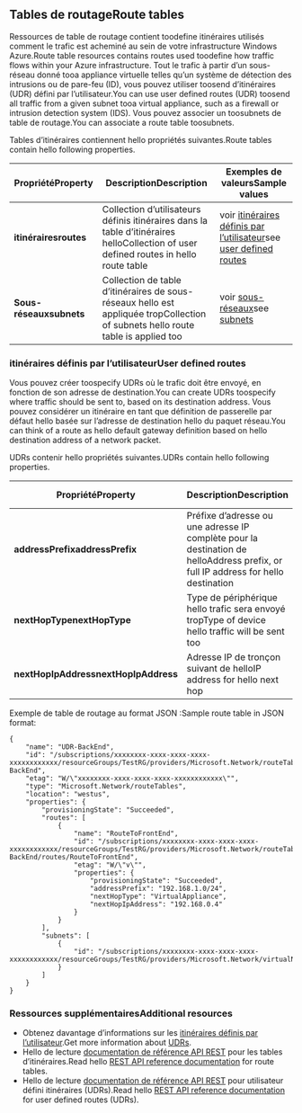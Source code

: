 ## <a name="route-tables"></a><span data-ttu-id="91a52-101">Tables de routage</span><span class="sxs-lookup"><span data-stu-id="91a52-101">Route tables</span></span>
<span data-ttu-id="91a52-102">Ressources de table de routage contient toodefine itinéraires utilisés comment le trafic est acheminé au sein de votre infrastructure Windows Azure.</span><span class="sxs-lookup"><span data-stu-id="91a52-102">Route table resources contains routes used toodefine how traffic flows within your Azure infrastructure.</span></span> <span data-ttu-id="91a52-103">Tout le trafic à partir d’un sous-réseau donné tooa appliance virtuelle telles qu’un système de détection des intrusions ou de pare-feu (ID), vous pouvez utiliser toosend d’itinéraires (UDR) défini par l’utilisateur.</span><span class="sxs-lookup"><span data-stu-id="91a52-103">You can use user defined routes (UDR) toosend all traffic from a given subnet tooa virtual appliance, such as a firewall or intrusion detection system (IDS).</span></span> <span data-ttu-id="91a52-104">Vous pouvez associer un toosubnets de table de routage.</span><span class="sxs-lookup"><span data-stu-id="91a52-104">You can associate a route table toosubnets.</span></span> 

<span data-ttu-id="91a52-105">Tables d’itinéraires contiennent hello propriétés suivantes.</span><span class="sxs-lookup"><span data-stu-id="91a52-105">Route tables contain hello following properties.</span></span>

| <span data-ttu-id="91a52-106">Propriété</span><span class="sxs-lookup"><span data-stu-id="91a52-106">Property</span></span> | <span data-ttu-id="91a52-107">Description</span><span class="sxs-lookup"><span data-stu-id="91a52-107">Description</span></span> | <span data-ttu-id="91a52-108">Exemples de valeurs</span><span class="sxs-lookup"><span data-stu-id="91a52-108">Sample values</span></span> |
| --- | --- | --- |
| <span data-ttu-id="91a52-109">**itinéraires**</span><span class="sxs-lookup"><span data-stu-id="91a52-109">**routes**</span></span> |<span data-ttu-id="91a52-110">Collection d’utilisateurs définis itinéraires dans la table d’itinéraires hello</span><span class="sxs-lookup"><span data-stu-id="91a52-110">Collection of user defined routes in hello route table</span></span> |<span data-ttu-id="91a52-111">voir [itinéraires définis par l’utilisateur](#User-defined-routes)</span><span class="sxs-lookup"><span data-stu-id="91a52-111">see [user defined routes](#User-defined-routes)</span></span> |
| <span data-ttu-id="91a52-112">**Sous-réseaux**</span><span class="sxs-lookup"><span data-stu-id="91a52-112">**subnets**</span></span> |<span data-ttu-id="91a52-113">Collection de table d’itinéraires de sous-réseaux hello est appliquée trop</span><span class="sxs-lookup"><span data-stu-id="91a52-113">Collection of subnets hello route table is applied too</span></span>|<span data-ttu-id="91a52-114">voir [sous-réseaux](#Subnets)</span><span class="sxs-lookup"><span data-stu-id="91a52-114">see [subnets](#Subnets)</span></span> |

### <a name="user-defined-routes"></a><span data-ttu-id="91a52-115">itinéraires définis par l’utilisateur</span><span class="sxs-lookup"><span data-stu-id="91a52-115">User defined routes</span></span>
<span data-ttu-id="91a52-116">Vous pouvez créer toospecify UDRs où le trafic doit être envoyé, en fonction de son adresse de destination.</span><span class="sxs-lookup"><span data-stu-id="91a52-116">You can create UDRs toospecify where traffic should be sent to, based on its destination address.</span></span> <span data-ttu-id="91a52-117">Vous pouvez considérer un itinéraire en tant que définition de passerelle par défaut hello basée sur l’adresse de destination hello du paquet réseau.</span><span class="sxs-lookup"><span data-stu-id="91a52-117">You can think of a route as hello default gateway definition based on hello destination address of a network packet.</span></span>

<span data-ttu-id="91a52-118">UDRs contenir hello propriétés suivantes.</span><span class="sxs-lookup"><span data-stu-id="91a52-118">UDRs contain hello following properties.</span></span> 

| <span data-ttu-id="91a52-119">Propriété</span><span class="sxs-lookup"><span data-stu-id="91a52-119">Property</span></span> | <span data-ttu-id="91a52-120">Description</span><span class="sxs-lookup"><span data-stu-id="91a52-120">Description</span></span> | <span data-ttu-id="91a52-121">Exemples de valeurs</span><span class="sxs-lookup"><span data-stu-id="91a52-121">Sample values</span></span> |
| --- | --- | --- |
| <span data-ttu-id="91a52-122">**addressPrefix**</span><span class="sxs-lookup"><span data-stu-id="91a52-122">**addressPrefix**</span></span> |<span data-ttu-id="91a52-123">Préfixe d’adresse ou une adresse IP complète pour la destination de hello</span><span class="sxs-lookup"><span data-stu-id="91a52-123">Address prefix, or full IP address for hello destination</span></span> |<span data-ttu-id="91a52-124">192.168.1.0/24, 192.168.1.101</span><span class="sxs-lookup"><span data-stu-id="91a52-124">192.168.1.0/24, 192.168.1.101</span></span> |
| <span data-ttu-id="91a52-125">**nextHopType**</span><span class="sxs-lookup"><span data-stu-id="91a52-125">**nextHopType**</span></span> |<span data-ttu-id="91a52-126">Type de périphérique hello trafic sera envoyé trop</span><span class="sxs-lookup"><span data-stu-id="91a52-126">Type of device hello traffic will be sent too</span></span>|<span data-ttu-id="91a52-127">VirtualAppliance, passerelle VPN, Internet</span><span class="sxs-lookup"><span data-stu-id="91a52-127">VirtualAppliance, VPN Gateway, Internet</span></span> |
| <span data-ttu-id="91a52-128">**nextHopIpAddress**</span><span class="sxs-lookup"><span data-stu-id="91a52-128">**nextHopIpAddress**</span></span> |<span data-ttu-id="91a52-129">Adresse IP de tronçon suivant de hello</span><span class="sxs-lookup"><span data-stu-id="91a52-129">IP address for hello next hop</span></span> |<span data-ttu-id="91a52-130">192.168.1.4</span><span class="sxs-lookup"><span data-stu-id="91a52-130">192.168.1.4</span></span> |

<span data-ttu-id="91a52-131">Exemple de table de routage au format JSON :</span><span class="sxs-lookup"><span data-stu-id="91a52-131">Sample route table in JSON format:</span></span>

    {
        "name": "UDR-BackEnd",
        "id": "/subscriptions/xxxxxxxx-xxxx-xxxx-xxxx-xxxxxxxxxxxx/resourceGroups/TestRG/providers/Microsoft.Network/routeTables/UDR-BackEnd",
        "etag": "W/\"xxxxxxxx-xxxx-xxxx-xxxx-xxxxxxxxxxxx\"",
        "type": "Microsoft.Network/routeTables",
        "location": "westus",
        "properties": {
            "provisioningState": "Succeeded",
            "routes": [
                {
                    "name": "RouteToFrontEnd",
                    "id": "/subscriptions/xxxxxxxx-xxxx-xxxx-xxxx-xxxxxxxxxxxx/resourceGroups/TestRG/providers/Microsoft.Network/routeTables/UDR-BackEnd/routes/RouteToFrontEnd",
                    "etag": "W/\"v\"",
                    "properties": {
                        "provisioningState": "Succeeded",
                        "addressPrefix": "192.168.1.0/24",
                        "nextHopType": "VirtualAppliance",
                        "nextHopIpAddress": "192.168.0.4"
                    }
                }
            ],
            "subnets": [
                {
                    "id": "/subscriptions/xxxxxxxx-xxxx-xxxx-xxxx-xxxxxxxxxxxx/resourceGroups/TestRG/providers/Microsoft.Network/virtualNetworks/TestVNet/subnets/BackEnd"
                }
            ]
        }
    }

### <a name="additional-resources"></a><span data-ttu-id="91a52-132">Ressources supplémentaires</span><span class="sxs-lookup"><span data-stu-id="91a52-132">Additional resources</span></span>
* <span data-ttu-id="91a52-133">Obtenez davantage d’informations sur les [itinéraires définis par l’utilisateur](../articles/virtual-network/virtual-networks-udr-overview.md).</span><span class="sxs-lookup"><span data-stu-id="91a52-133">Get more information about [UDRs](../articles/virtual-network/virtual-networks-udr-overview.md).</span></span>
* <span data-ttu-id="91a52-134">Hello de lecture [documentation de référence API REST](https://msdn.microsoft.com/library/azure/mt502549.aspx) pour les tables d’itinéraires.</span><span class="sxs-lookup"><span data-stu-id="91a52-134">Read hello [REST API reference documentation](https://msdn.microsoft.com/library/azure/mt502549.aspx) for route tables.</span></span>
* <span data-ttu-id="91a52-135">Hello de lecture [documentation de référence API REST](https://msdn.microsoft.com/library/azure/mt502539.aspx) pour utilisateur défini itinéraires (UDRs).</span><span class="sxs-lookup"><span data-stu-id="91a52-135">Read hello [REST API reference documentation](https://msdn.microsoft.com/library/azure/mt502539.aspx) for user defined routes (UDRs).</span></span>

